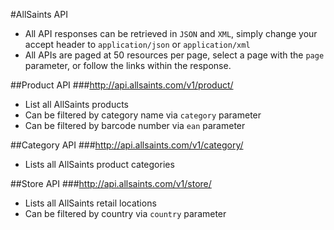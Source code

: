 #AllSaints API

* All API responses can be retrieved in `JSON` and `XML`, simply change your accept header to `application/json` or `application/xml`
* All APIs are paged at 50 resources per page, select a page with the `page` parameter, or follow the links within the response.

##Product API
###http://api.allsaints.com/v1/product/

* List all AllSaints products
* Can be filtered by category name via `category` parameter
* Can be filtered by barcode number via `ean` parameter

##Category API
###http://api.allsaints.com/v1/category/

* Lists all AllSaints product categories

##Store API
###http://api.allsaints.com/v1/store/

* Lists all AllSaints retail locations
* Can be filtered by country via `country` parameter
